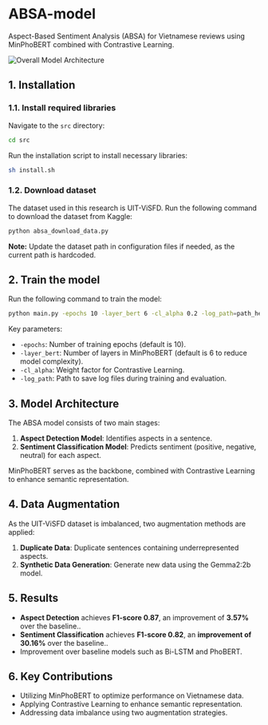 # ABSA-model

Aspect-Based Sentiment Analysis (ABSA) for Vietnamese reviews using MinPhoBERT combined with Contrastive Learning.

![Overall Model Architecture](https://github.com/dluong1210/ABSA-model/overall_model.png)

## 1. Installation

### 1.1. Install required libraries

Navigate to the `src` directory:

```sh
cd src
```

Run the installation script to install necessary libraries:

```sh
sh install.sh
```

### 1.2. Download dataset

The dataset used in this research is UIT-ViSFD. Run the following command to download the dataset from Kaggle:

```sh
python absa_download_data.py
```

**Note:** Update the dataset path in configuration files if needed, as the current path is hardcoded.

## 2. Train the model

Run the following command to train the model:

```sh
python main.py -epochs 10 -layer_bert 6 -cl_alpha 0.2 -log_path=path_here
```

Key parameters:

- `-epochs`: Number of training epochs (default is 10).
- `-layer_bert`: Number of layers in MinPhoBERT (default is 6 to reduce model complexity).
- `-cl_alpha`: Weight factor for Contrastive Learning.
- `-log_path`: Path to save log files during training and evaluation.

## 3. Model Architecture

The ABSA model consists of two main stages:

1. **Aspect Detection Model**: Identifies aspects in a sentence.
2. **Sentiment Classification Model**: Predicts sentiment (positive, negative, neutral) for each aspect.

MinPhoBERT serves as the backbone, combined with Contrastive Learning to enhance semantic representation.

## 4. Data Augmentation

As the UIT-ViSFD dataset is imbalanced, two augmentation methods are applied:

1. **Duplicate Data**: Duplicate sentences containing underrepresented aspects.
2. **Synthetic Data Generation**: Generate new data using the Gemma2:2b model.

## 5. Results

- **Aspect Detection** achieves **F1-score 0.87**, an improvement of **3.57%** over the baseline..
- **Sentiment Classification** achieves **F1-score 0.82**, an **improvement of 30.16%** over the baseline..
- Improvement over baseline models such as Bi-LSTM and PhoBERT.

## 6. Key Contributions

- Utilizing MinPhoBERT to optimize performance on Vietnamese data.
- Applying Contrastive Learning to enhance semantic representation.
- Addressing data imbalance using two augmentation strategies.
